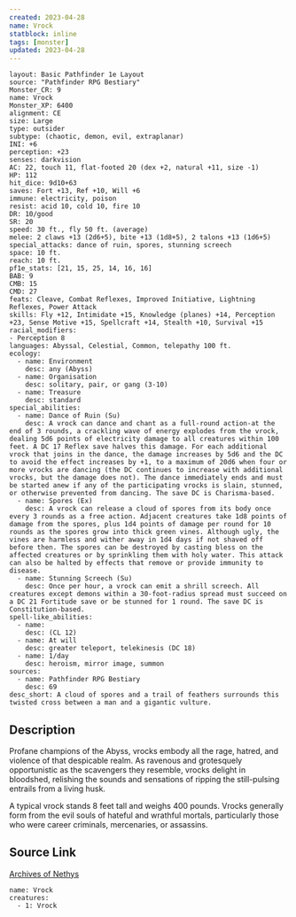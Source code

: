```yaml
---
created: 2023-04-28
name: Vrock
statblock: inline
tags: [monster]
updated: 2023-04-28
---
```

```statblock
layout: Basic Pathfinder 1e Layout
source: "Pathfinder RPG Bestiary"
Monster_CR: 9
name: Vrock
Monster_XP: 6400
alignment: CE
size: Large
type: outsider
subtype: (chaotic, demon, evil, extraplanar)
INI: +6
perception: +23
senses: darkvision
AC: 22, touch 11, flat-footed 20 (dex +2, natural +11, size -1)
HP: 112
hit_dice: 9d10+63
saves: Fort +13, Ref +10, Will +6
immune: electricity, poison
resist: acid 10, cold 10, fire 10
DR: 10/good
SR: 20
speed: 30 ft., fly 50 ft. (average)
melee: 2 claws +13 (2d6+5), bite +13 (1d8+5), 2 talons +13 (1d6+5)
special_attacks: dance of ruin, spores, stunning screech
space: 10 ft.
reach: 10 ft.
pf1e_stats: [21, 15, 25, 14, 16, 16]
BAB: 9
CMB: 15
CMD: 27
feats: Cleave, Combat Reflexes, Improved Initiative, Lightning Reflexes, Power Attack
skills: Fly +12, Intimidate +15, Knowledge (planes) +14, Perception +23, Sense Motive +15, Spellcraft +14, Stealth +10, Survival +15
racial_modifiers:
- Perception 8
languages: Abyssal, Celestial, Common, telepathy 100 ft.
ecology:
  - name: Environment
    desc: any (Abyss)
  - name: Organisation
    desc: solitary, pair, or gang (3-10)
  - name: Treasure
    desc: standard
special_abilities:
  - name: Dance of Ruin (Su)
    desc: A vrock can dance and chant as a full-round action-at the end of 3 rounds, a crackling wave of energy explodes from the vrock, dealing 5d6 points of electricity damage to all creatures within 100 feet. A DC 17 Reflex save halves this damage. For each additional vrock that joins in the dance, the damage increases by 5d6 and the DC to avoid the effect increases by +1, to a maximum of 20d6 when four or more vrocks are dancing (the DC continues to increase with additional vrocks, but the damage does not). The dance immediately ends and must be started anew if any of the participating vrocks is slain, stunned, or otherwise prevented from dancing. The save DC is Charisma-based.
  - name: Spores (Ex)
    desc: A vrock can release a cloud of spores from its body once every 3 rounds as a free action. Adjacent creatures take 1d8 points of damage from the spores, plus 1d4 points of damage per round for 10 rounds as the spores grow into thick green vines. Although ugly, the vines are harmless and wither away in 1d4 days if not shaved off before then. The spores can be destroyed by casting bless on the affected creatures or by sprinkling them with holy water. This attack can also be halted by effects that remove or provide immunity to disease.
  - name: Stunning Screech (Su)
    desc: Once per hour, a vrock can emit a shrill screech. All creatures except demons within a 30-foot-radius spread must succeed on a DC 21 Fortitude save or be stunned for 1 round. The save DC is Constitution-based.
spell-like_abilities:
  - name:
    desc: (CL 12)
  - name: At will
    desc: greater teleport, telekinesis (DC 18)
  - name: 1/day
    desc: heroism, mirror image, summon
sources:
  - name: Pathfinder RPG Bestiary
    desc: 69
desc_short: A cloud of spores and a trail of feathers surrounds this twisted cross between a man and a gigantic vulture.
```
## Description
Profane champions of the Abyss, vrocks embody all the rage, hatred, and violence of that despicable realm. As ravenous and grotesquely opportunistic as the scavengers they resemble, vrocks delight in bloodshed, relishing the sounds and sensations of ripping the still-pulsing entrails from a living husk.

A typical vrock stands 8 feet tall and weighs 400 pounds. Vrocks generally form from the evil souls of hateful and wrathful mortals, particularly those who were career criminals, mercenaries, or assassins.
## Source Link
[Archives of Nethys](https://aonprd.com/MonsterDisplay.aspx?ItemName=Vrock)
```encounter-table
name: Vrock
creatures:
  - 1: Vrock
```

